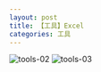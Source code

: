 ```yaml
---
layout: post
title: 【工具】Excel
categories: 工具
---
```



![tools-02](http://r74vtd8b0.hd-bkt.clouddn.com/img/tools-2.png)
![tools-03](http://r74vtd8b0.hd-bkt.clouddn.com/img/tools-3.png)



  




